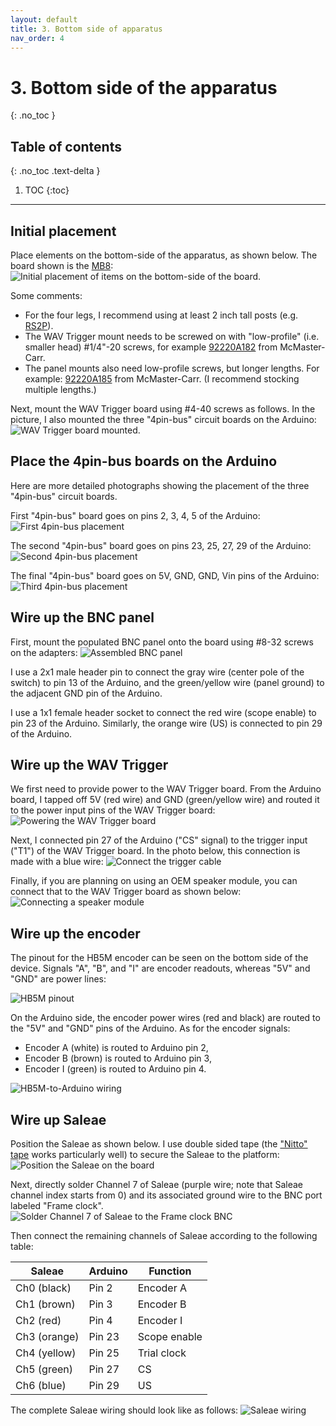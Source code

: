```yaml
---
layout: default
title: 3. Bottom side of apparatus
nav_order: 4
---
```


# 3. Bottom side of the apparatus
{: .no_toc }

## Table of contents
{: .no_toc .text-delta }

1. TOC
{:toc}

---

## Initial placement

Place elements on the bottom-side of the apparatus, as shown below. The board shown is the [MB8](https://www.thorlabs.com/thorproduct.cfm?partnumber=MB8):
![Initial placement of items on the bottom-side of the board](bottom_side_initial.jpg).

Some comments:
- For the four legs, I recommend using at least 2 inch tall posts (e.g. [RS2P](https://www.thorlabs.com/thorproduct.cfm?partnumber=RS2P)).
- The WAV Trigger mount needs to be screwed on with "low-profile" (i.e. smaller head) #1/4"-20 screws, for example [92220A182](https://www.mcmaster.com/92220a182) from McMaster-Carr.
- The panel mounts also need low-profile screws, but longer lengths. For example: [92220A185](https://www.mcmaster.com/92220a185) from McMaster-Carr. (I recommend stocking multiple lengths.)

Next, mount the WAV Trigger board using #4-40 screws as follows. In the picture, I also mounted the three "4pin-bus" circuit boards on the Arduino:
![WAV Trigger board mounted](bottom_with_wav.jpg).

## Place the 4pin-bus boards on the Arduino

Here are more detailed photographs showing the placement of the three "4pin-bus" circuit boards.

First "4pin-bus" board goes on pins 2, 3, 4, 5 of the Arduino:
![First 4pin-bus placement](4pin_first.jpg)

The second "4pin-bus" board goes on pins 23, 25, 27, 29 of the Arduino:
![Second 4pin-bus placement](4pin_second.jpg)

The final "4pin-bus" board goes on 5V, GND, GND, Vin pins of the Arduino:
![Third 4pin-bus placement](4pin_third.jpg)

## Wire up the BNC panel

First, mount the populated BNC panel onto the board using #8-32 screws on the adapters:
![Assembled BNC panel](bnc_panel_wiring.jpg)

I use a 2x1 male header pin to connect the gray wire (center pole of the switch) to pin 13 of the Arduino, and the green/yellow wire (panel ground) to the adjacent GND pin of the Arduino.

I use a 1x1 female header socket to connect the red wire (scope enable) to pin 23 of the Arduino. Similarly, the orange wire (US) is connected to pin 29 of the Arduino.

## Wire up the WAV Trigger

We first need to provide power to the WAV Trigger board. From the Arduino board, I tapped off 5V (red wire) and GND (green/yellow wire) and routed it to the power input pins of the WAV Trigger board:
![Powering the WAV Trigger board](wav_power.jpg)

Next, I connected pin 27 of the Arduino ("CS" signal) to the trigger input ("T1") of the WAV Trigger board. In the photo below, this connection is made with a blue wire:
![Connect the trigger cable](wav_trig.jpg)

Finally, if you are planning on using an OEM speaker module, you can connect that to the WAV Trigger board as shown below:
![Connecting a speaker module](wav_speaker.jpg)

## Wire up the encoder

The pinout for the HB5M encoder can be seen on the bottom side of the device. Signals "A", "B", and "I" are encoder readouts, whereas "5V" and "GND" are power lines:

![HB5M pinout](encoder_pinout.jpg)

On the Arduino side, the encoder power wires (red and black) are routed to the "5V" and "GND" pins of the Arduino. As for the encoder signals:
- Encoder A (white) is routed to Arduino pin 2,
- Encoder B (brown) is routed to Arduino pin 3,
- Encoder I (green) is routed to Arduino pin 4.

![HB5M-to-Arduino wiring](encoder_to_arduino.jpg)

## Wire up Saleae

Position the Saleae as shown below. I use double sided tape (the ["Nitto" tape](https://www.amazon.com/Nitto-Permacel-P-02-Double-Coated/dp/B000QC2442/) works particularly well) to secure the Saleae to the platform:
![Position the Saleae on the board](saleae_positioning.jpg)

Next, directly solder Channel 7 of Saleae (purple wire; note that Saleae channel index starts from 0) and its associated ground wire to the BNC port labeled "Frame clock".
![Solder Channel 7 of Saleae to the Frame clock BNC](saleae_frame_clk.jpg)

Then connect the remaining channels of Saleae according to the following table:

| Saleae       | Arduino | Function     |
|--------------|---------|--------------|
| Ch0 (black)  | Pin 2   | Encoder A    |
| Ch1 (brown)  | Pin 3   | Encoder B    |
| Ch2 (red)    | Pin 4   | Encoder I    |
| Ch3 (orange) | Pin 23  | Scope enable |
| Ch4 (yellow) | Pin 25  | Trial clock  |
| Ch5 (green)  | Pin 27  | CS           |
| Ch6 (blue)   | Pin 29  | US           |

The complete Saleae wiring should look like as follows:
![Saleae wiring](saleae_all_channels.jpg)
